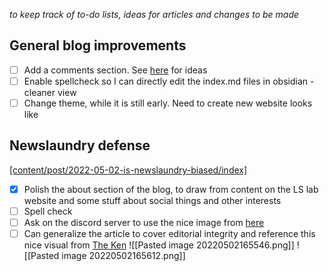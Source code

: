 _to keep track of to-do lists, ideas for articles and changes to be made_

## General blog improvements
- [ ] Add a comments section. See [here](https://clarewest.github.io/blog/post/claps-and-comments-in-blogdown/) for ideas
- [ ] Enable spellcheck so I can directly edit the index.md files in obsidian - cleaner view
- [ ] Change theme, while it is still early. Need to create new website looks like
 
## Newslaundry defense
[[content/post/2022-05-02-is-newslaundry-biased/index]](article)
- [x] Polish the about section of the blog, to draw from content on the LS lab website and some stuff about social things and other interests
- [ ] Spell check
- [ ] Ask on the discord server to use the nice image from [here](https://www.newslaundry.com/2021/12/17/on-bias-objectivity-and-where-newslaundry-falls-on-the-ideological-spectrum)
- [ ] Can generalize the article to cover editorial integrity and reference this nice visual from [The Ken](https://the-ken.com/about/)
![[Pasted image 20220502165546.png]]
![[Pasted image 20220502165612.png]]
